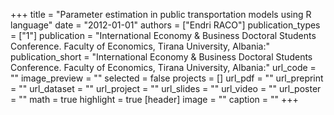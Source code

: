 +++
title = "Parameter estimation in public transportation models using R language"
date = "2012-01-01"
authors = ["Endri RACO"]
publication_types = ["1"]
publication = "International Economy & Business Doctoral Students Conference.  Faculty of Economics, Tirana University, Albania:"
publication_short = "International Economy & Business Doctoral Students Conference.  Faculty of Economics, Tirana University, Albania:"
url_code = ""
image_preview = ""
selected = false
projects = []
url_pdf = ""
url_preprint = ""
url_dataset = ""
url_project = ""
url_slides = ""
url_video = ""
url_poster = ""
math = true
highlight = true
[header]
image = ""
caption = ""
+++
